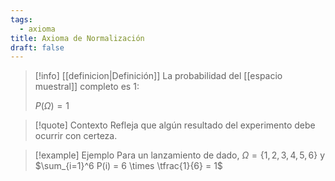 ```yaml
---
tags:
  - axioma
title: Axioma de Normalización
draft: false
---
```

> [!info] [[definicion|Definición]]
> La probabilidad del [[espacio muestral]] completo es 1:
> 
> $P(\Omega) = 1$

> [!quote] Contexto
> Refleja que algún resultado del experimento debe ocurrir con certeza.  

> [!example] Ejemplo
> Para un lanzamiento de dado, $\Omega = \{1,2,3,4,5,6\}$ y $\sum_{i=1}^6 P(i) = 6 \times \tfrac{1}{6} = 1$
